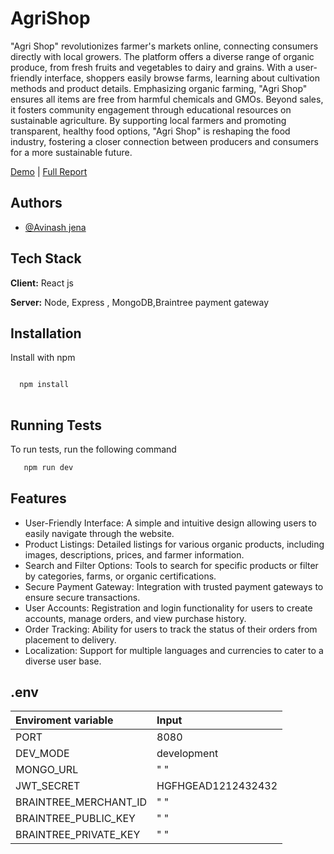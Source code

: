 
# AgriShop

"Agri Shop" revolutionizes farmer's markets online, connecting consumers directly with local growers. The platform offers a diverse range of organic produce, from fresh fruits and vegetables to dairy and grains. With a user-friendly interface, shoppers easily browse farms, learning about cultivation methods and product details. Emphasizing organic farming, "Agri Shop" ensures all items are free from harmful chemicals and GMOs. Beyond sales, it fosters community engagement through educational resources on sustainable agriculture. By supporting local farmers and promoting transparent, healthy food options, "Agri Shop" is reshaping the food industry, fostering a closer connection between producers and consumers for a more sustainable future.

[Demo](https://agrishop.onrender.com/)  |
[Full Report](https://agrishop-report.tiiny.site/)



## Authors

- [@Avinash jena](https://github.com/AvinashJ74)


## Tech Stack

**Client:**  React js

**Server:** Node, Express , MongoDB,Braintree payment gateway


## Installation

Install  with npm

```bash

  npm install 
  
```
    
## Running Tests

To run tests, run the following command

```bash
   npm run dev
```


## Features

- User-Friendly Interface: A simple and intuitive design allowing users to easily navigate through the website.
- Product Listings: Detailed listings for various organic products, including images, descriptions, prices, and farmer information.
- Search and Filter Options: Tools to search for specific products or filter by categories, farms, or organic certifications.
- Secure Payment Gateway: Integration with trusted payment gateways to ensure secure transactions.
- User Accounts: Registration and login functionality for users to create accounts, manage orders, and view purchase history.
- Order Tracking: Ability for users to track the status of their orders from placement to delivery.
- Localization: Support for multiple languages and currencies to cater to a diverse user base.
## .env

| Enviroment variable | Input     |
| :-------- | :------- | 
| PORT | 8080 | 
| DEV_MODE | development |
| MONGO_URL | " " |
| JWT_SECRET | HGFHGEAD1212432432 | 
| BRAINTREE_MERCHANT_ID | " " | 
| BRAINTREE_PUBLIC_KEY | " " |
| BRAINTREE_PRIVATE_KEY | " " |

